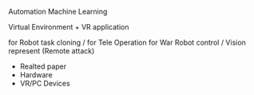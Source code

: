 Automation Machine Learning

Virtual Environment + VR application 

for Robot task cloning / for Tele Operation 
for War Robot control / Vision represent (Remote attack) 

- Realted paper
- Hardware
- VR/PC Devices

